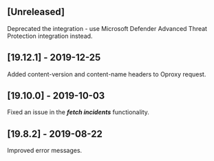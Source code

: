 ## [Unreleased]
Deprecated the integration - use Microsoft Defender Advanced Threat Protection integration instead.

## [19.12.1] - 2019-12-25
Added content-version and content-name headers to Oproxy request.

## [19.10.0] - 2019-10-03
Fixed an issue in the ***fetch incidents*** functionality.

## [19.8.2] - 2019-08-22
Improved error messages.
